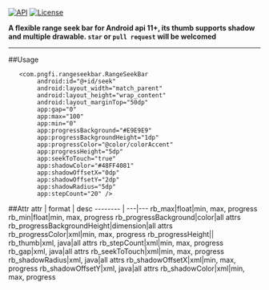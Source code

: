 [![API](https://img.shields.io/badge/API-11%2B-blue.svg?style=flat)](https://android-arsenal.com/api?level=9)
[![License](http://img.shields.io/badge/License-Apache%202.0-brightgreen.svg?style=flat)](https://opensource.org/licenses/Apache-2.0)

**A flexible range seek bar for Android api 11+,  its thumb supports shadow and multiple drawable.
`star` or `pull request` will be welcomed**
****

##Usage
```
   <com.pngfi.rangeseekbar.RangeSeekBar
        android:id="@+id/seek"
        android:layout_width="match_parent"
        android:layout_height="wrap_content"
        android:layout_marginTop="50dp"
        app:gap="0"
        app:max="100"
        app:min="0"
        app:progressBackground="#E9E9E9"
        app:progressBackgroundHeight="1dp"
        app:progressColor="@color/colorAccent"
        app:progressHeight="5dp"
        app:seekToTouch="true"
        app:shadowColor="#48FF4081"
        app:shadowOffsetX="0dp"
        app:shadowOffsetY="2dp"
        app:shadowRadius="5dp"
        app:stepCount="20" />

```

##Attr
 attr | format | desc
  -------- | ---|---
  rb_max|float|min, max, progress
  rb_min|float|min, max, progress
  rb_progressBackground|color|all attrs
  rb_progressBackgroundHeight|dimension|all attrs
  rb_progressColor|xml|min, max, progress
  rb_progressHeight||
  rb_thumb|xml, java|all attrs
  rb_stepCount|xml|min, max, progress
  rb_gap|xml, java|all attrs
  rb_seekToTouch|xml|min, max, progress
  rb_shadowRadius|xml, java|all attrs
  rb_shadowOffsetX|xml|min, max, progress
  rb_shadowOffsetY|xml, java|all attrs
  rb_shadowColor|xml|min, max, progress
